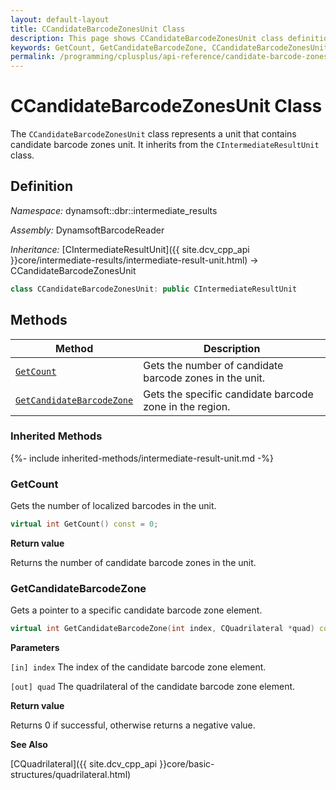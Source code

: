 ```yaml
---
layout: default-layout
title: CCandidateBarcodeZonesUnit Class
description: This page shows CCandidateBarcodeZonesUnit class definition of Dynamsoft Barcode Reader SDK C++ Edition.
keywords: GetCount, GetCandidateBarcodeZone, CCandidateBarcodeZonesUnit, api reference
permalink: /programming/cplusplus/api-reference/candidate-barcode-zones-unit.html
---
```

# CCandidateBarcodeZonesUnit Class

The `CCandidateBarcodeZonesUnit` class represents a unit that contains candidate barcode zones unit. It inherits from the `CIntermediateResultUnit` class.

## Definition

*Namespace:* dynamsoft::dbr::intermediate_results

*Assembly:* DynamsoftBarcodeReader

*Inheritance:* [CIntermediateResultUnit]({{ site.dcv_cpp_api }}core/intermediate-results/intermediate-result-unit.html) -> CCandidateBarcodeZonesUnit

```cpp
class CCandidateBarcodeZonesUnit: public CIntermediateResultUnit
```

## Methods

| Method                            | Description |
|-----------------------------------|-------------|
| [`GetCount`](#getcount)           | Gets the number of candidate barcode zones in the unit.|
| [`GetCandidateBarcodeZone`](#getcandidatebarcodezone)           | Gets the specific candidate barcode zone in the region.|

### Inherited Methods

{%- include inherited-methods/intermediate-result-unit.md -%}

### GetCount

Gets the number of localized barcodes in the unit.

```cpp
virtual int GetCount() const = 0;
```

**Return value**

Returns the number of candidate barcode zones in the unit.


### GetCandidateBarcodeZone

Gets a pointer to a specific candidate barcode zone element.

```cpp
virtual int GetCandidateBarcodeZone(int index, CQuadrilateral *quad) const = 0;
```

**Parameters**

`[in] index` The index of the candidate barcode zone element.

`[out] quad` The quadrilateral of the candidate barcode zone element.

**Return value**

Returns 0 if successful, otherwise returns a negative value.

**See Also**

[CQuadrilateral]({{ site.dcv_cpp_api }}core/basic-structures/quadrilateral.html)
